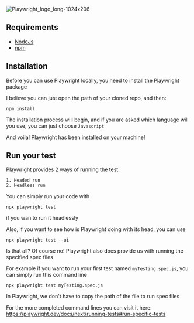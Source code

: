 ![Playwright_logo_long-1024x206](https://github.com/aldryandimas/playwright-learn/assets/74169079/f435c205-3442-42e5-8d73-4b917f48f218)

## Requirements

- [NodeJs](https://nodejs.org/en/download/)
- [npm](https://www.npmjs.com/get-npm)

## Installation

Before you can use Playwright locally, you need to install the Playwright package

I believe you can just open the path of your cloned repo, and then:

```
npm install
```

The installation process will begin, and if you are asked which language will you use, you can just choose `Javascript`

And voila! Playwright has been installed on your machine!

## Run your test

Playwright provides 2 ways of running the test:

    1. Headed run
    2. Headless run

You can simply run your code with

```
npx playwright test
```

if you wan to run it headlessly

Also, if you want to see how is Playwright doing with its head, you can use

```
npx playwright test --ui
```

Is that all? Of course no! Playwright also does provide us with running the specified spec files

For example if you want to run your first test named `myTesting.spec.js`, you can simply run this command line

```
npx playwright test myTesting.spec.js
```

In Playwright, we don't have to copy the path of the file to run spec files

For the more completed command lines you can visit it here: https://playwright.dev/docs/next/running-tests#run-specific-tests
